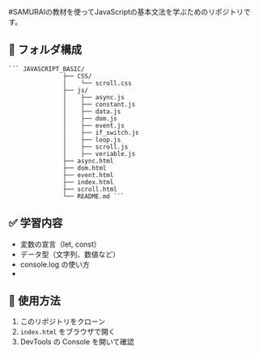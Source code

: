 #SAMURAIの教材を使ってJavaScriptの基本文法を学ぶためのリポジトリです。
## 📁 フォルダ構成 
<pre><code>``` JAVASCRIPT_BASIC/ 
               ├── CSS/ 
               │    └── scroll.css 
               ├── js/
               │    ├── async.js 
               │    ├── constant.js
               │    ├── data.js
               │    ├── dom.js
               │    ├── event.js
               │    ├── if_switch.js 
               │    ├── loop.js 
               │    ├── scroll.js
               │    ├── veriable.js
               ├── async.html 
               ├── dom.html 
               ├── event.html
               ├── index.html  
               ├── scroll.html
               └── README.md ``` </code></pre>
## ✅ 学習内容
- 変数の宣言（let, const）
- データ型（文字列、数値など）
- console.log の使い方
- 
## 🔧 使用方法
1. このリポジトリをクローン
2. `index.html` をブラウザで開く
3. DevTools の Console を開いて確認
